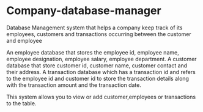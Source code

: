 # Company-database-manager
Database Management system that helps a company keep track of its employees, customers and transactions occurring between the customer and employee

An employee database that stores the employee id, employee name, employee designation, employee salary, employee department. 
A customer database that store customer id, customer name, customer contact and their address.
A transaction database which has a transaction id and refers to the employee id and customer id to store the transaction details along with the transaction amount and the transaction date.

This system allows you to view or add customer,employees or transactions to the table.
